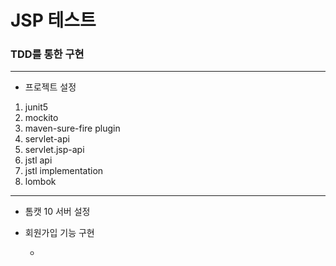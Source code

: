 # JSP 테스트



### TDD를 통한 구현

---------------------------------------------

- 프로젝트 설정
1. junit5
2. mockito
3. maven-sure-fire plugin
4. servlet-api
5. servlet.jsp-api
6. jstl api
7. jstl implementation
8. lombok

---------------------------------------------

- 톰캣 10 서버 설정
- 회원가입 기능 구현

   - 
    


   



